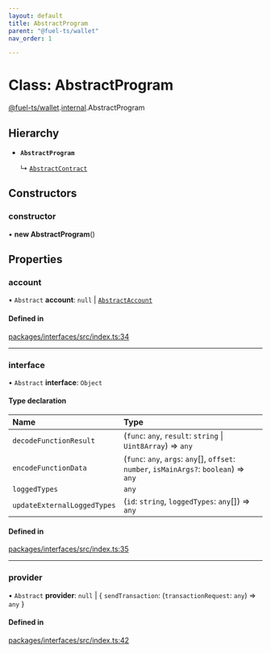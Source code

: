 ```yaml
---
layout: default
title: AbstractProgram
parent: "@fuel-ts/wallet"
nav_order: 1

---
```


# Class: AbstractProgram

[@fuel-ts/wallet](../index.md).[internal](../namespaces/internal.md).AbstractProgram

## Hierarchy

- **`AbstractProgram`**

  ↳ [`AbstractContract`](internal-AbstractContract.md)

## Constructors

### constructor

• **new AbstractProgram**()

## Properties

### account

• `Abstract` **account**: ``null`` \| [`AbstractAccount`](internal-AbstractAccount.md)

#### Defined in

[packages/interfaces/src/index.ts:34](https://github.com/FuelLabs/fuels-ts/blob/master/packages/interfaces/src/index.ts#L34)

___

### interface

• `Abstract` **interface**: `Object`

#### Type declaration

| Name | Type |
| :------ | :------ |
| `decodeFunctionResult` | (`func`: `any`, `result`: `string` \| `Uint8Array`) => `any` |
| `encodeFunctionData` | (`func`: `any`, `args`: `any`[], `offset`: `number`, `isMainArgs?`: `boolean`) => `any` |
| `loggedTypes` | `any` |
| `updateExternalLoggedTypes` | (`id`: `string`, `loggedTypes`: `any`[]) => `any` |

#### Defined in

[packages/interfaces/src/index.ts:35](https://github.com/FuelLabs/fuels-ts/blob/master/packages/interfaces/src/index.ts#L35)

___

### provider

• `Abstract` **provider**: ``null`` \| { `sendTransaction`: (`transactionRequest`: `any`) => `any`  }

#### Defined in

[packages/interfaces/src/index.ts:42](https://github.com/FuelLabs/fuels-ts/blob/master/packages/interfaces/src/index.ts#L42)
